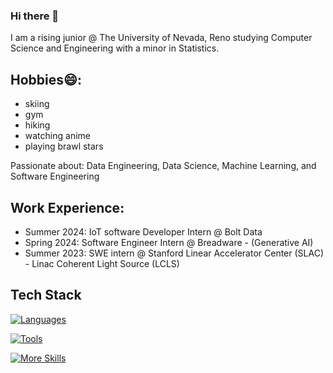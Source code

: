 ### Hi there 👋
I am a rising junior @ The University of Nevada, Reno studying Computer Science and Engineering with a minor in Statistics.

## Hobbies😄:
- skiing
- gym
- hiking
- watching anime
- playing brawl stars

Passionate about: Data Engineering, Data Science, Machine Learning, and Software Engineering

## Work Experience:
- Summer 2024: IoT software Developer Intern @ Bolt Data
- Spring 2024: Software Engineer Intern @ Breadware - (Generative AI)
- Summer 2023: SWE intern @ Stanford Linear Accelerator Center (SLAC) - Linac Coherent Light Source (LCLS)

## Tech Stack
[![Languages](https://skillicons.dev/icons?i=python,cpp,c,r)](https://skillicons.dev)

[![Tools](https://skillicons.dev/icons?i=vscode,github,aws,git,docker,mysql,nextjs,flask&theme=dark)](https://skillicons.dev)

[![More Skills](https://skillicons.dev/icons?i=py,cpp,c,r,js,jupyter,pandas,matplotlib,numpy,kafka&theme=dark)](https://skillicons.dev)
<!--
**joshmatni/joshmatni** is a ✨ _special_ ✨ repository because its `README.md` (this file) appears on your GitHub profile.

Here are some ideas to get you started:

- 🔭 I’m currently working on ...
- 🌱 I’m currently learning ...m
- 👯 I’m looking to collaborate on ...
- 🤔 I’m looking for help with ...
- 💬 Ask me about ...
- 📫 How to reach me: ...
- 😄 Pronouns: ...
- ⚡ Fun fact: ...
-->

